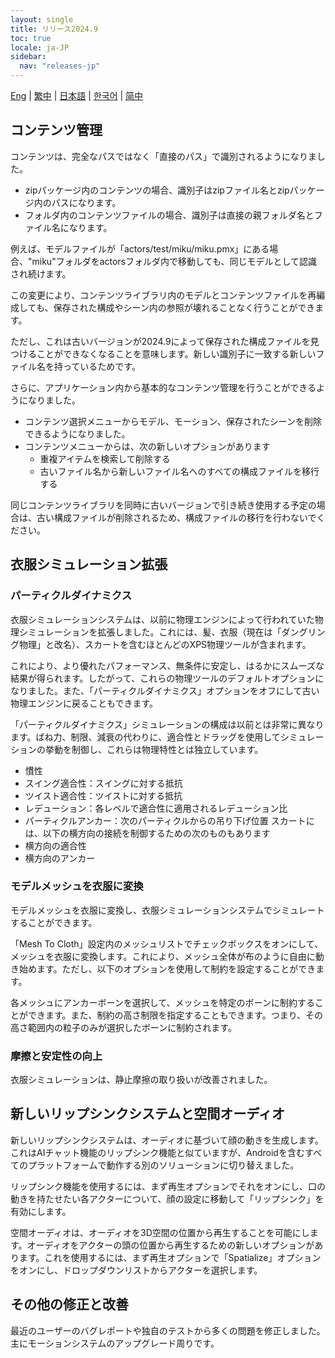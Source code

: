 ```yaml
---
layout: single
title: リリース2024.9
toc: true
locale: ja-JP
sidebar:
  nav: "releases-jp"
---
```

[Eng](/dancexr/releases/2024.9) | [繁中](/tw/dancexr/releases/2024.9) | [日本語](/jp/dancexr/releases/2024.9) | [한국어](/kr/dancexr/releases/2024.9) | [简中](/zh/dancexr/releases/2024.9)

## コンテンツ管理
コンテンツは、完全なパスではなく「直接のパス」で識別されるようになりました。

* zipパッケージ内のコンテンツの場合、識別子はzipファイル名とzipパッケージ内のパスになります。
* フォルダ内のコンテンツファイルの場合、識別子は直接の親フォルダ名とファイル名になります。

例えば、モデルファイルが「actors/test/miku/miku.pmx」にある場合、"miku"フォルダをactorsフォルダ内で移動しても、同じモデルとして認識され続けます。

この変更により、コンテンツライブラリ内のモデルとコンテンツファイルを再編成しても、保存された構成やシーン内の参照が壊れることなく行うことができます。

ただし、これは古いバージョンが2024.9によって保存された構成ファイルを見つけることができなくなることを意味します。新しい識別子に一致する新しいファイル名を持っているためです。

さらに、アプリケーション内から基本的なコンテンツ管理を行うことができるようになりました。

* コンテンツ選択メニューからモデル、モーション、保存されたシーンを削除できるようになりました。
* コンテンツメニューからは、次の新しいオプションがあります
    * 重複アイテムを検索して削除する
    * 古いファイル名から新しいファイル名へのすべての構成ファイルを移行する

同じコンテンツライブラリを同時に古いバージョンで引き続き使用する予定の場合は、古い構成ファイルが削除されるため、構成ファイルの移行を行わないでください。


## 衣服シミュレーション拡張

### パーティクルダイナミクス

衣服シミュレーションシステムは、以前に物理エンジンによって行われていた物理シミュレーションを拡張しました。これには、髪、衣服（現在は「ダングリング物理」と改名）、スカートを含むほとんどのXPS物理ツールが含まれます。

これにより、より優れたパフォーマンス、無条件に安定し、はるかにスムーズな結果が得られます。したがって、これらの物理ツールのデフォルトオプションになりました。また、「パーティクルダイナミクス」オプションをオフにして古い物理エンジンに戻ることもできます。

「パーティクルダイナミクス」シミュレーションの構成は以前とは非常に異なります。ばね力、制限、減衰の代わりに、適合性とドラッグを使用してシミュレーションの挙動を制御し、これらは物理特性とは独立しています。

* 慣性
* スイング適合性：スイングに対する抵抗
* ツイスト適合性：ツイストに対する抵抗
* レデューション：各レベルで適合性に適用されるレデューション比
* パーティクルアンカー：次のパーティクルからの吊り下げ位置
スカートには、以下の横方向の接続を制御するための次のものもあります
* 横方向の適合性
* 横方向のアンカー

### モデルメッシュを衣服に変換

モデルメッシュを衣服に変換し、衣服シミュレーションシステムでシミュレートすることができます。

「Mesh To Cloth」設定内のメッシュリストでチェックボックスをオンにして、メッシュを衣服に変換します。これにより、メッシュ全体が布のように自由に動き始めます。ただし、以下のオプションを使用して制約を設定することができます。

各メッシュにアンカーボーンを選択して、メッシュを特定のボーンに制約することができます。また、制約の高さ制限を指定することもできます。つまり、その高さ範囲内の粒子のみが選択したボーンに制約されます。

### 摩擦と安定性の向上

衣服シミュレーションは、静止摩擦の取り扱いが改善されました。


## 新しいリップシンクシステムと空間オーディオ

新しいリップシンクシステムは、オーディオに基づいて顔の動きを生成します。これはAIチャット機能のリップシンク機能と似ていますが、Androidを含むすべてのプラットフォームで動作する別のソリューションに切り替えました。

リップシンク機能を使用するには、まず再生オプションでそれをオンにし、口の動きを持たせたい各アクターについて、顔の設定に移動して「リップシンク」を有効にします。

空間オーディオは、オーディオを3D空間の位置から再生することを可能にします。オーディオをアクターの頭の位置から再生するための新しいオプションがあります。これを使用するには、まず再生オプションで「Spatialize」オプションをオンにし、ドロップダウンリストからアクターを選択します。


## その他の修正と改善
最近のユーザーのバグレポートや独自のテストから多くの問題を修正しました。主にモーションシステムのアップグレード周りです。
